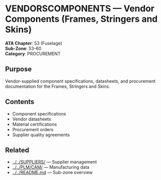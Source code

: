 # VENDORSCOMPONENTS — Vendor Components (Frames, Stringers and Skins)

**ATA Chapter**: 53 (Fuselage)  
**Sub-Zone**: 53-60  
**Category**: PROCUREMENT

## Purpose

Vendor-supplied component specifications, datasheets, and procurement documentation for the Frames, Stringers and Skins.

## Contents

- Component specifications
- Vendor datasheets
- Material certifications
- Procurement orders
- Supplier quality agreements

## Related

- [../../SUPPLIERS/](../../SUPPLIERS/) — Supplier management
- [../../PLM/CAM/](../../PLM/CAM/) — Manufacturing data
- [../../README.md](../../README.md) — Sub-zone overview
